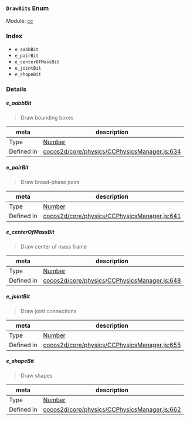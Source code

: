 ### `DrawBits` Enum



Module: [cc](../modules/cc.md)





### Index
  - `e_aabbBit`
  - `e_pairBit`
  - `e_centerOfMassBit`
  - `e_jointBit`
  - `e_shapeBit`

### Details


##### e_aabbBit

> Draw bounding boxes

| meta | description |
|------|-------------|
| Type | <a href="https://developer.mozilla.org/en/JavaScript/Reference/Global_Objects/Number" class="crosslink external" target="_blank">Number</a> |
| Defined in | [cocos2d/core/physics/CCPhysicsManager.js:634](https://github.com/cocos-creator/engine/blob/de46973d0b5edcff4f973186ce89752080cb6b7c/cocos2d/core/physics/CCPhysicsManager.js#L634) |



##### e_pairBit

> Draw broad-phase pairs

| meta | description |
|------|-------------|
| Type | <a href="https://developer.mozilla.org/en/JavaScript/Reference/Global_Objects/Number" class="crosslink external" target="_blank">Number</a> |
| Defined in | [cocos2d/core/physics/CCPhysicsManager.js:641](https://github.com/cocos-creator/engine/blob/de46973d0b5edcff4f973186ce89752080cb6b7c/cocos2d/core/physics/CCPhysicsManager.js#L641) |



##### e_centerOfMassBit

> Draw center of mass frame

| meta | description |
|------|-------------|
| Type | <a href="https://developer.mozilla.org/en/JavaScript/Reference/Global_Objects/Number" class="crosslink external" target="_blank">Number</a> |
| Defined in | [cocos2d/core/physics/CCPhysicsManager.js:648](https://github.com/cocos-creator/engine/blob/de46973d0b5edcff4f973186ce89752080cb6b7c/cocos2d/core/physics/CCPhysicsManager.js#L648) |



##### e_jointBit

> Draw joint connections

| meta | description |
|------|-------------|
| Type | <a href="https://developer.mozilla.org/en/JavaScript/Reference/Global_Objects/Number" class="crosslink external" target="_blank">Number</a> |
| Defined in | [cocos2d/core/physics/CCPhysicsManager.js:655](https://github.com/cocos-creator/engine/blob/de46973d0b5edcff4f973186ce89752080cb6b7c/cocos2d/core/physics/CCPhysicsManager.js#L655) |



##### e_shapeBit

> Draw shapes

| meta | description |
|------|-------------|
| Type | <a href="https://developer.mozilla.org/en/JavaScript/Reference/Global_Objects/Number" class="crosslink external" target="_blank">Number</a> |
| Defined in | [cocos2d/core/physics/CCPhysicsManager.js:662](https://github.com/cocos-creator/engine/blob/de46973d0b5edcff4f973186ce89752080cb6b7c/cocos2d/core/physics/CCPhysicsManager.js#L662) |


